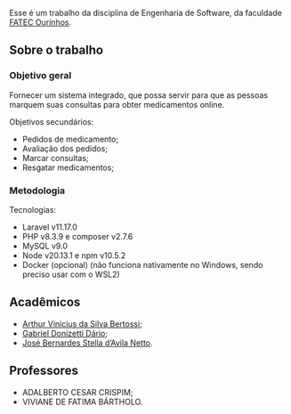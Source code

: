 Esse é um trabalho da disciplina de Engenharia de Software, da
faculdade [FATEC Ourinhos](https://www.fatecourinhos.edu.br/).

## Sobre o trabalho

### Objetivo geral

Fornecer um sistema integrado, que possa servir para que as pessoas marquem suas consultas para obter medicamentos
online.

Objetivos secundários:

- Pedidos de medicamento;
- Avaliação dos pedidos;
- Marcar consultas;
- Resgatar medicamentos;

### Metodologia

Tecnologias:

- Laravel v11.17.0
- PHP v8.3.9 e composer v2.7.6
- MySQL v9.0
- Node v20.13.1 e npm v10.5.2
- Docker (opcional) (não funciona nativamente no Windows, sendo preciso usar com o WSL2)

## Acadêmicos

- [Arthur Vinicius da Silva Bertossi](https://github.com/arthurbertossi);
- [Gabriel Donizetti Dário](https://github.com/GDDario);
- [José Bernardes Stella d’Avila Netto](https://github.com/nettodavila).

## Professores

- ADALBERTO CESAR CRISPIM;
- VIVIANE DE FATIMA BÁRTHOLO.
